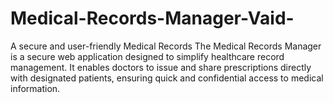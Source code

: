 # Medical-Records-Manager-Vaid-
A secure and user-friendly Medical Records The Medical Records Manager is a secure web application designed to simplify healthcare record management. It enables doctors to issue and share prescriptions directly with designated patients, ensuring quick and confidential access to medical information.
